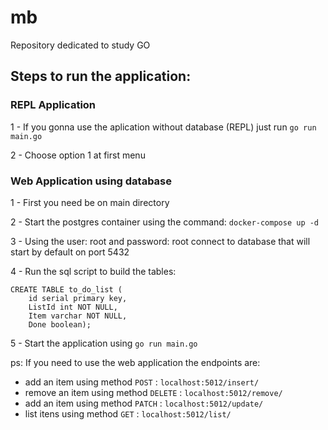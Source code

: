 # mb
Repository dedicated to study GO

## Steps to run the application:

### REPL Application
1 - If you gonna use the aplication without database (REPL) just run `go run main.go` 

2 - Choose option 1 at first menu

### Web Application using database

1 - First you need be on main directory

2 - Start the postgres container using the command:
`docker-compose up -d`

3 - Using the user: root and password: root connect to database that will start by default on port 5432

4 - Run the sql script to build the tables:
```
CREATE TABLE to_do_list (
	id serial primary key,
	ListId int NOT NULL,
	Item varchar NOT NULL,
	Done boolean);
```

5 - Start the application using `go run main.go`

ps: If you need to use the web application the endpoints are:

- add an item using method `POST` : `localhost:5012/insert/`
- remove an item using method `DELETE` : `localhost:5012/remove/`
- add an item using method `PATCH` : `localhost:5012/update/`
- list itens using method `GET` : `localhost:5012/list/`